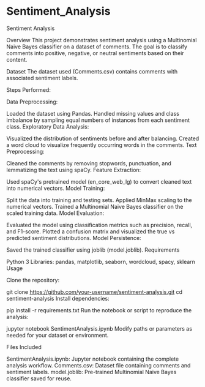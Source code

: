 # Sentiment_Analysis
Sentiment Analysis

Overview This project demonstrates sentiment analysis using a Multinomial Naive Bayes classifier on a dataset of comments. The goal is to classify comments into positive, negative, or neutral sentiments based on their content.

Dataset The dataset used (Comments.csv) contains comments with associated sentiment labels.

Steps Performed:

Data Preprocessing:

Loaded the dataset using Pandas.
Handled missing values and class imbalance by sampling equal numbers of instances from each sentiment class.
Exploratory Data Analysis:

Visualized the distribution of sentiments before and after balancing.
Created a word cloud to visualize frequently occurring words in the comments.
Text Preprocessing:

Cleaned the comments by removing stopwords, punctuation, and lemmatizing the text using spaCy.
Feature Extraction:

Used spaCy's pretrained model (en_core_web_lg) to convert cleaned text into numerical vectors.
Model Training:

Split the data into training and testing sets.
Applied MinMax scaling to the numerical vectors.
Trained a Multinomial Naive Bayes classifier on the scaled training data.
Model Evaluation:

Evaluated the model using classification metrics such as precision, recall, and F1-score.
Plotted a confusion matrix and visualized the true vs predicted sentiment distributions.
Model Persistence:

Saved the trained classifier using joblib (model.joblib).
Requirements

Python 3
Libraries: pandas, matplotlib, seaborn, wordcloud, spacy, sklearn
Usage

Clone the repository:

git clone https://github.com/your-username/sentiment-analysis.git
cd sentiment-analysis
Install dependencies:

pip install -r requirements.txt
Run the notebook or script to reproduce the analysis:

jupyter notebook SentimentAnalysis.ipynb
Modify paths or parameters as needed for your dataset or environment.

Files Included

SentimentAnalysis.ipynb: Jupyter notebook containing the complete analysis workflow.
Comments.csv: Dataset file containing comments and sentiment labels.
model.joblib: Pre-trained Multinomial Naive Bayes classifier saved for reuse.
